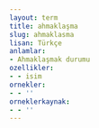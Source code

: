 ```yaml
---
layout: term
title: ahmaklaşma
slug: ahmaklasma
lisan: Türkçe
anlamlar:
- Ahmaklaşmak durumu
ozellikler:
- - isim
ornekler:
- - ''
orneklerkaynak:
- - ''
---
```

